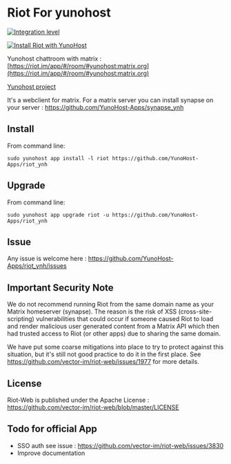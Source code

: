 Riot For yunohost
==================

[![Integration level](https://dash.yunohost.org/integration/riot.svg)](https://ci-apps.yunohost.org/jenkins/job/riot%20%28Community%29/lastBuild/consoleFull) 

[![Install Riot with YunoHost](https://install-app.yunohost.org/install-with-yunohost.png)](https://install-app.yunohost.org/?app=riot)

Yunohost chattroom with matrix : [https://riot.im/app/#/room/#yunohost:matrix.org](https://riot.im/app/#/room/#yunohost:matrix.org)

[Yunohost project](https://yunohost.org/#/)

It's a webclient for matrix. For a matrix server you can install synapse on your server : https://github.com/YunoHost-Apps/synapse_ynh

Install
-------

From command line:

`sudo yunohost app install -l riot https://github.com/YunoHost-Apps/riot_ynh`

Upgrade
-------

From command line:

`sudo yunohost app upgrade riot -u https://github.com/YunoHost-Apps/riot_ynh`

Issue
-----

Any issue is welcome here : https://github.com/YunoHost-Apps/riot_ynh/issues


Important Security Note
-----------------------

We do not recommend running Riot from the same domain name as your Matrix
homeserver (synapse).  The reason is the risk of XSS (cross-site-scripting)
vulnerabilities that could occur if someone caused Riot to load and render
malicious user generated content from a Matrix API which then had trusted
access to Riot (or other apps) due to sharing the same domain.

We have put some coarse mitigations into place to try to protect against this
situation, but it's still not good practice to do it in the first place.  See
https://github.com/vector-im/riot-web/issues/1977 for more details.

License
-------

Riot-Web is published under the Apache License : https://github.com/vector-im/riot-web/blob/master/LICENSE

Todo for official App
---------------------

- SSO auth see issue : https://github.com/vector-im/riot-web/issues/3830
- Improve documentation



